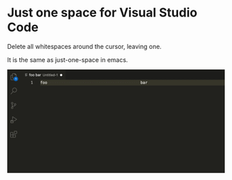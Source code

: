 # Just one space for Visual Studio Code

Delete all whitespaces around the cursor, leaving one.

It is the same as just-one-space in emacs.

![demo](demo.gif)
